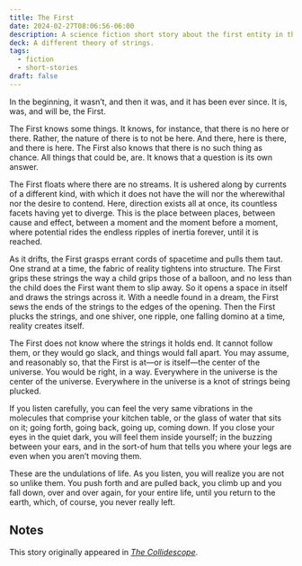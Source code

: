 ```yaml
---
title: The First
date: 2024-02-27T08:06:56-06:00
description: A science fiction short story about the first entity in the universe.
deck: A different theory of strings.
tags:
  - fiction
  - short-stories
draft: false
---
```


In the beginning, it wasn’t, and then it was, and it has been ever since. It is, was, and will be, the First.

The First knows some things. It knows, for instance, that there is no here or there. Rather, the nature of there is to not be here. And there, here is there, and there is here. The First also knows that there is no such thing as chance. All things that could be, are. It knows that a question is its own answer.

The First floats where there are no streams. It is ushered along by currents of a different kind, with which it does not have the will nor the wherewithal nor the desire to contend. Here, direction exists all at once, its countless facets having yet to diverge. This is the place between places, between cause and effect, between a moment and the moment before a moment, where potential rides the endless ripples of inertia forever, until it is reached.

As it drifts, the First grasps errant cords of spacetime and pulls them taut. One strand at a time, the fabric of reality tightens into structure. The First grips these strings the way a child grips those of a balloon, and no less than the child does the First want them to slip away. So it opens a space in itself and draws the strings across it. With a needle found in a dream, the First sews the ends of the strings to the edges of the opening. Then the First plucks the strings, and one shiver, one ripple, one falling domino at a time, reality creates itself.

The First does not know where the strings it holds end. It cannot follow them, or they would go slack, and things would fall apart. You may assume, and reasonably so, that the First is at—or is itself—the center of the universe. You would be right, in a way. Everywhere in the universe is the center of the universe. Everywhere in the universe is a knot of strings being plucked.

If you listen carefully, you can feel the very same vibrations in the molecules that comprise your kitchen table, or the glass of water that sits on it; going forth, going back, going up, coming down. If you close your eyes in the quiet dark, you will feel them inside yourself; in the buzzing between your ears, and in the sort-of hum that tells you where your legs are even when you aren’t moving them.

These are the undulations of life. As you listen, you will realize you are not so unlike them. You push forth and are pulled back, you climb up and you fall down, over and over again, for your entire life, until you return to the earth, which, of course, you never really left.

## Notes

This story originally appeared in [*The Collidescope*](https://thecollidescope.com/2022/10/16/the-first/).
